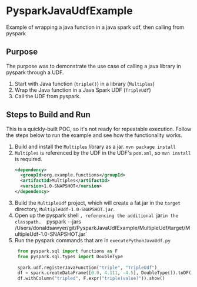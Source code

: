 # PysparkJavaUdfExample
Example of wrapping a java function in a java spark udf, then calling from pyspark

## Purpose
The purpose was to demonstrate the use case of calling a java library in pyspark through a UDF.
1. Start with Java function (`triple()`) in a library (`Multiples`)
1. Wrap the Java function in a Java Spark UDF (`TripleUdf`)
1. Call the UDF from pyspark.

## Steps to Build and Run
This is a quickly-built POC, so it's not ready for repeatable execution. Follow the steps below to run the example and see how the functionality works.

1. Build and install the `Multiples` library as a jar. `mvn package install`
1. `Multiples` is referenced by the UDF in the UDF's `pom.xml`, so `mvn install` is required.  
   ```xml
   <dependency>
     <groupId>org.example.functions</groupId>
     <artifactId>Multiples</artifactId>
     <version>1.0-SNAPSHOT</version>
   </dependency>
   ```
1. Build the `MultipleUdf` project, which will create a fat jar in the `target` directory, `MultipleUdf-1.0-SNAPSHOT.jar`.
1. Open up the pyspark shell `, referencing the additional `jar` in the classpath.  
  `pyspark --jars /Users/donaldsawyer/git/PysparkJavaUdfExample/MultipleUdf/target/MultipleUdf-1.0-SNAPSHOT.jar`
1. Run the pyspark commands that are in `executePythonJavaUdf.py`
   ```python
	from pyspark.sql import functions as F
	from pyspark.sql.types import DoubleType
		
	spark.udf.registerJavaFunction("triple", "TripleUdf")
	df = spark.createDataFrame([0.0, 4.111, -4.5], DoubleType()).toDF("value")
	df.withColumn("tripled", F.expr("triple(value)")).show()
   ```
 
  
